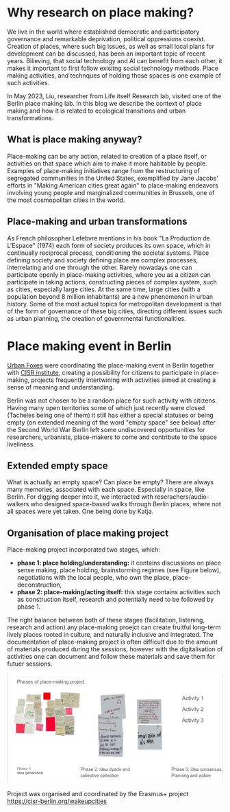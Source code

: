 # Why research on place making?

We live in the world where established democratic and participatory governance and remarkable deprivation, political oppressions coexist. 
Creation of places, where such big issues, as well as small local plans for development can be discussed, has been an important topic of recent years.
Bilieving, that social technology and AI can benefit from each other, it makes it important to first follow exisitng social technology methods. Place making activities, and technques of holding those spaces is one example of such activities.

In May 2023, Liu, researcher from Life itself Research lab, visited one of the Berlin place making lab. 
In this blog we describe the context of place making and how it is related to ecological transitions and urban transformations.

## What is place making anyway?
Place-making can be any action, related to creation of a place itself, or activities on that space which aim to make it more habitable by people.
Examples of place-making initiatives range from the restructuring of segregated communities in the United States, exemplified by Jane Jacobs' efforts in "Making American cities great again" to place-making endeavors involving young people and marginalized communities in Brussels, one of the most cosmopolitan cities in the world. 

## Place-making and urban transformations
As French philosopher Lefebvre mentions in his book "La Production de L'Espace" (1974) each form of society 
produces its own space, which in continually reciprocal process, conditioning the societal systems.
Place defining society and society defining place are complex processes, interrelating and one through the other. 
Rarely nowadays one can participate openly in place-making activities, where you as a citizen can participate in taking actions, constructing pieces of complex system, such as cities, especially large cities.
At the same time, large cities (with a population beyond 8 million inhabitants) are a new phenomenon in urban history. 
Some of the most actual topics for metropolitan development is that of the form of governance of these big cities, directing different issues such as urban planning, the creation of governmental functionalities. 

# Place making event in Berlin
[Urban Foxes](https://www.urbanfoxes.org/) were coordinating the place-making event in Berlin together with [CISR institute](https://cisr-berlin.org/), creating a possibility for citizens to participate in place-making, projects frequently intertwining with activities aimed at creating a sense of meaning and understanding.

Berlin was not chosen to be a random place for such activity with citizens.
Having many open territories some of which just recently were closed (Tacheles being one of them) it still has either a special statuses or being empty (on extended meaning of the word "empty space" see below) 
after the Second World War Berlin left some undiscovered opportunities for researchers, urbanists, place-makers to come and contribute to the space liveliness. 

## Extended empty space 

What is actually an empty space? Can place be empty? There are always many memories, associated with each space. Especially in space, like Berlin. 
For digging deeper into it, we interacted with reserachers/audio-walkers who designed space-based walks through Berlin places, where not all spaces were yet taken. 
One being done by Katja.

## Organisation of place making project

Place-making project incorporated two stages, which:
- **phase 1: place holding/understanding:** it contains discussions on place sense making, place holding, brainstorming regimes (see Figure below), negotiations with the local people, who own the place, place-deconstruction,
- **phase 2: place-making/acting itself:** this stage contains activities such as construction itself, research and potentially need to be followed by phase 1.


The right balance between both of these stages (facilitation, listening, research and action) any place-making proejct can create fruitful long-term lively places rooted in culture, and naturally inclusive and integrated.
The documentation of place-making project is often difficult due to the amount of materials produced during the sessions, however with the digitalisation of activities one can document and follow these materials and save them for futuer sessions.

![plot](https://github.com/Liyubov/community/blob/master/research/figures/place%20making.PNG)

Project was organised and coordinated by the Erasmus+ project https://cisr-berlin.org/wakeupcities 
